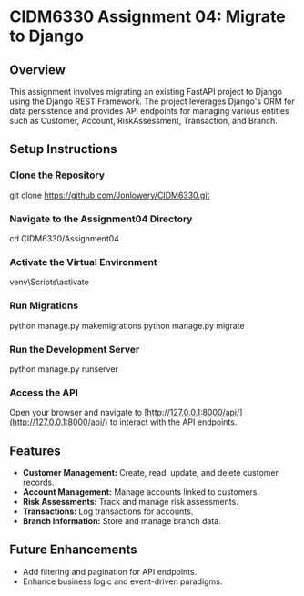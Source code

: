 # CIDM6330 Assignment 04: Migrate to Django

## Overview

This assignment involves migrating an existing FastAPI project to Django using the Django REST Framework. The project leverages Django's ORM for data persistence and provides API endpoints for managing various entities such as Customer, Account, RiskAssessment, Transaction, and Branch.

## Setup Instructions

### Clone the Repository


git clone https://github.com/Jonlowery/CIDM6330.git


### Navigate to the Assignment04 Directory


cd CIDM6330/Assignment04


### Activate the Virtual Environment

  venv\Scripts\activate

### Run Migrations

python manage.py makemigrations
python manage.py migrate

### Run the Development Server

python manage.py runserver

### Access the API

Open your browser and navigate to [http://127.0.0.1:8000/api/](http://127.0.0.1:8000/api/) to interact with the API endpoints.

## Features

- **Customer Management:** Create, read, update, and delete customer records.
- **Account Management:** Manage accounts linked to customers.
- **Risk Assessments:** Track and manage risk assessments.
- **Transactions:** Log transactions for accounts.
- **Branch Information:** Store and manage branch data.

## Future Enhancements

- Add filtering and pagination for API endpoints.
- Enhance business logic and event-driven paradigms.


